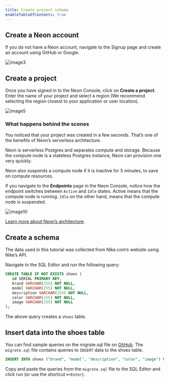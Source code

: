```yaml
---
title: Create project schema
enableTableOfContents: true
---
```


## Create a Neon account

If you do not have a Neon account, navigate to the Signup page and create an account using GitHub or Google.

![image3](https://user-images.githubusercontent.com/13738772/213742099-a8d566da-fe0d-4fca-a992-6db4da35b794.png)

## Create a project

Once you have signed in to the Neon Console, click on **Create a project**. Enter the name of your project and select a region (We recommend selecting the region closest to your application or user location).

![image5](https://user-images.githubusercontent.com/13738772/213742176-05f4b49a-6a77-4413-a72c-415636c7066f.png)

### What happens behind the scenes

You noticed that your project was created in a few seconds. That’s one of the benefits of Neon’s serverless architecture.

Neon is serverless Postgres and separates compute and storage. Because the compute node is a stateless Postgres instance, Neon can provision one very quickly.

Neon also suspends a compute node if it is inactive for 5 minutes, to save on compute resources.

If you navigate to the **Endpoints** page in the Neon Console, notice how the endpoint switches between `Active` and `Idle` states. Active means that the compute node is running. `Idle` on the other hand, means that the compute node is suspended.

![image10](https://user-images.githubusercontent.com/13738772/213742361-57378ec5-938f-4924-80b8-8bf9715c4c99.png)

[Learn more about Neon’s architecture](https://neon.tech/docs/introduction/architecture-overview/).

## Create a schema

The data used in this tutorial was collected from Nike.com’s website using Nike’s API.

Navigate to the SQL Editor and run the following query:

```sql
CREATE TABLE IF NOT EXISTS shoes (
   id SERIAL PRIMARY KEY,
   brand VARCHAR(255) NOT NULL,
   model VARCHAR(255) NOT NULL,
   description VARCHAR(255) NOT NULL,
   color VARCHAR(255) NOT NULL,
   image VARCHAR(255) NOT NULL
);
```

The above query creates a `shoes` table.

## Insert data into the shoes table

You can find sample queries on the migrate.sql file on [GitHub](https://github.com/neondatabase/examples/tutorial/migrate.sql). The `migrate.sql` file contains queries to `INSERT` data to the shoes table.

```sql
INSERT INTO shoes ("brand", "model", "description", "color", "image") VALUES ('Nike', 'Air Zoom Alphafly', 'Men''s Road Racing Shoes', 'Scream Green/Bright Crimson/Honeydew/Black', 'https://static.nike.com/a/images/c_limit,w_400,f_auto/t_product_v1/c24ddc33-6e38-4cc9-b548-dc48cd3528ea/image.jpg');
```

Copy and paste the queries from the `migrate.sql` file to the SQL Editor and click run (or use the shortcut `⌘+Enter`).
